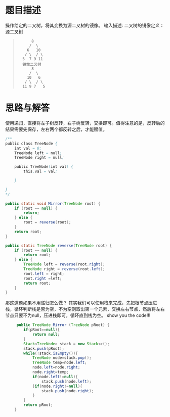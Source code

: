 # 题目描述
操作给定的二叉树，将其变换为源二叉树的镜像。
 输入描述:
二叉树的镜像定义：源二叉树 

>    	    8
>    	   /  \
>    	  6   10
>    	 / \  / \
>    	5  7 9 11
>    	镜像二叉树
>    	    8
>    	   /  \
>    	  10   6
>    	 / \  / \
>    	11 9 7   5


# 思路与解答
使用递归，直接将左子树反转，右子树反转，交换即可。值得注意的是，反转后的结果需要先保存，左右两个都反转之后，才能赋值。
```java
/**
public class TreeNode {
    int val = 0;
    TreeNode left = null;
    TreeNode right = null;

    public TreeNode(int val) {
        this.val = val;

    }

}
*/

public static void Mirror(TreeNode root) {
    if (root == null) {
        return;
    } else {
        root = reverse(root);
    }
    return root;
}

public static TreeNode reverse(TreeNode root) {
    if (root == null) {
        return root;
    } else {
        TreeNode left = reverse(root.right);
        TreeNode right = reverse(root.left);
        root.left = right;
        root.right =left;
        return root;
    }
}
```
那这道题如果不用递归怎么做？
其实我们可以使用栈来完成，先把根节点压进栈，循环判断栈是否为空，不为空则取出第一个元素，交换左右节点，然后将左右节点只要不为null，压进栈即可，循环直到栈为空。
show you the code!!!

``` java
     public TreeNode Mirror (TreeNode pRoot) {
        if(pRoot==null){
            return null;
        }
        Stack<TreeNode> stack = new Stack<>();
        stack.push(pRoot);
        while(!stack.isEmpty()){
            TreeNode node=stack.pop();
            TreeNode temp=node.left;
            node.left=node.right;
            node.right=temp;
            if(node.left!=null){
                stack.push(node.left);
            }if(node.right!=null){
                stack.push(node.right);
            }
        }
        return pRoot;
    }
```

